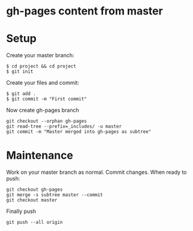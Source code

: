 gh-pages content from master
===


# Setup

Create your master branch:

    $ cd project && cd project
    $ git init

Create your files and commit:

    $ git add .
    $ git commit -m "First commit"

Now create gh-pages branch

    git checkout --orphan gh-pages
    git read-tree --prefix=_includes/ -u master
    git commit -m "Master merged into gh-pages as subtree"

# Maintenance

Work on your master branch as normal.  Commit changes.  When ready to push:

    git checkout gh-pages
    git merge -s subtree master --commit
    git checkout master

Finally push

    git push --all origin
